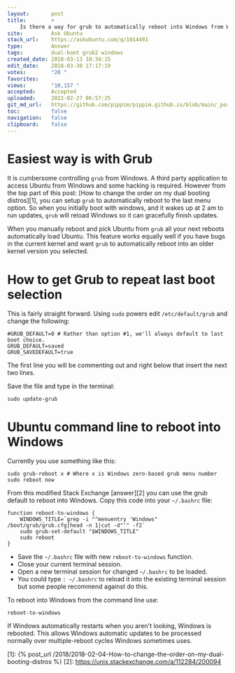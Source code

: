 ```yaml
---
layout:       post
title:        >
    Is there a way for grub to automatically reboot into Windows from Windows?
site:         Ask Ubuntu
stack_url:    https://askubuntu.com/q/1014491
type:         Answer
tags:         dual-boot grub2 windows
created_date: 2018-03-13 10:34:15
edit_date:    2018-03-30 17:17:19
votes:        "20 "
favorites:    
views:        "10,157 "
accepted:     Accepted
uploaded:     2022-02-27 06:57:25
git_md_url:   https://github.com/pippim/pippim.github.io/blob/main/_posts/2018/2018-03-13-Is-there-a-way-for-grub-to-automatically-reboot-into-Windows-from-Windows_.md
toc:          false
navigation:   false
clipboard:    false
---
```


# Easiest way is with Grub

It is cumbersome controlling `grub` from Windows. A third party application to access Ubuntu from Windows and some hacking is required. However from the top part of this post: [How to change the order on my dual booting distros][1], you can setup `grub` to automatically reboot to the last menu option. So when you initially boot with windows, and it wakes up at 2 am to run updates, `grub` will reload Windows so it can gracefully finish updates. 

When you manually reboot and pick Ubuntu from `grub` all your next reboots automatically load Ubuntu. This feature works equally well if you have bugs in the current kernel and want `grub` to automatically reboot into an older kernel version you selected.

# How to get Grub to repeat last boot selection

This is fairly straight forward. Using `sudo` powers edit `/etc/default/grub` and change the following:

``` 
#GRUB_DEFAULT=0 # Rather than option #1, we'll always default to last boot choice.
GRUB_DEFAULT=saved
GRUB_SAVEDEFAULT=true
```

The first line you will be commenting out and right below that insert the next two lines.

Save the file and type in the terminal:

``` 
sudo update-grub
```

# Ubuntu command line to reboot into Windows

Currently you use something like this:

``` 
sudo grub-reboot x # Where x is Windows zero-based grub menu number
sudo reboot now
```

From this modified Stack Exchange [answer][2] you can use the grub default to reboot into Windows. Copy this code into your `~/.bashrc` file:

``` 
function reboot-to-windows {
    WINDOWS_TITLE=`grep -i "^menuentry 'Windows" /boot/grub/grub.cfg|head -n 1|cut -d"'" -f2`
    sudo grub-set-default "$WINDOWS_TITLE"
    sudo reboot
}
```

- Save the `~/.bashrc` file with new `reboot-to-windows` function.
- Close your current terminal session.
- Open a new terminal session for changed `~/.bashrc` to be loaded.
- You could type `: ~/.bashrc` to reload it into the existing terminal session but some people recommend against do this.

To reboot into Windows from the command line use:

``` 
reboot-to-windows
```

If Windows automatically restarts when you aren't looking, Windows is rebooted. This allows Windows automatic updates to be processed normally over multiple-reboot cycles Windows sometimes uses.

  [1]: {% post_url /2018/2018-02-04-How-to-change-the-order-on-my-dual-booting-distros %}
  [2]: https://unix.stackexchange.com/a/112284/200094
